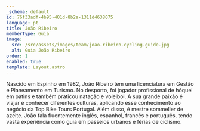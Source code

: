 ```yaml
---
_schema: default
id: 76f33adf-4b95-401d-8b2a-1311d4638075
language: pt
title: João Ribeiro
memberType: Guia
image:
  src: /src/assets/images/team/joao-ribeiro-cycling-guide.jpg
  alt: Guia João Ribeiro
order: 1
enabled: true
template: Layout.astro
---
```


Nascido em Espinho em 1982, João Ribeiro tem uma licenciatura em Gestão e
Planeamento em Turismo. No desporto, foi jogador profissional de hóquei em
patins e também praticou natação e voleibol. A sua grande paixão é viajar e
conhecer diferentes culturas, aplicando esse conhecimento ao negócio da Top Bike
Tours Portugal. Além disso, é mestre sommelier de azeite. João fala fluentemente
inglês, espanhol, francês e português, tendo vasta experiência como guia em
passeios urbanos e férias de ciclismo.
